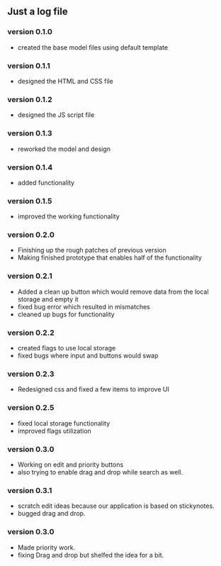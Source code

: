 ## Just a log file

### version 0.1.0
- created the base model files using default template

### version 0.1.1
- designed the HTML and CSS file

### version 0.1.2
- designed the JS script file

### version 0.1.3
- reworked the model and design

### version 0.1.4
- added functionality

### version 0.1.5
- improved the working functionality


### version 0.2.0
- Finishing up the rough patches of previous version 
- Making finished prototype that enables half of the functionality

### version 0.2.1
- Added a clean up button which would remove data from the local storage and empty it
- fixed bug error which resulted in mismatches
- cleaned up bugs for functionality

### version 0.2.2
- created flags to use local storage
- fixed bugs where input and buttons would swap

### version 0.2.3
- Redesigned css and fixed a few items to improve UI

### version 0.2.5
- fixed local storage functionality
- improved flags utilization

### version 0.3.0
- Working on edit and priority buttons
- also trying to enable drag and drop while search as well.

### version 0.3.1
- scratch edit ideas because our application is based on stickynotes.
- bugged drag and drop.

### version 0.3.0
- Made priority work.
- fixing Drag and drop but shelfed the idea for a bit.



